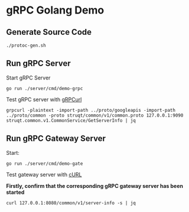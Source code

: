 # gRPC Golang Demo

## Generate Source Code

```shell
./protoc-gen.sh
```

## Run gRPC Server

Start gRPC Server

```shell
go run ./server/cmd/demo-grpc
```

Test gRPC server with [gRPCurl](https://github.com/fullstorydev/grpcurl)

```shell
grpcurl -plaintext -import-path ../proto/googleapis -import-path ../proto/common -proto struqt/common/v1/common.proto 127.0.0.1:9090 struqt.common.v1.CommonService/GetServerInfo | jq
```

## Run gRPC Gateway Server

Start:

```shell
go run ./server/cmd/demo-gate
```

Test gateway server with [cURL](https://curl.se)

**Firstly, confirm that the corresponding gRPC gateway server has been started**

```shell
curl 127.0.0.1:8080/common/v1/server-info -s | jq
```
